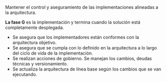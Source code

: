 Mantener el control y aseguramiento de las implementaciones alineadas a la arquitectura.

**La fase G** es la implementación y termina cuando la solución está completamente desplegada.

- Se asegura que los implementadores están conformes con la arquitectura objetivo.
- Se asegura que se cumpla con lo definido en la arquitectura a lo largo del ciclo de vida de la implementación.
- Se realizan acciones de gobierno. Se manejan los cambios, deudas técnicas y versionamiento.
- Se actualiza la arquitectura de línea base según los cambios que se van ejecutando.